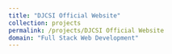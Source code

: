 ```yaml
---
title: "DJCSI Official Website"
collection: projects
permalink: /projects/DJCSI Official Website
domain: "Full Stack Web Development"
---
```

